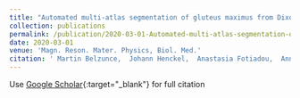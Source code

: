 ```yaml
---
title: "Automated multi-atlas segmentation of gluteus maximus from Dixon and T1-weighted magnetic resonance images"
collection: publications
permalink: /publication/2020-03-01-Automated-multi-atlas-segmentation-of-gluteus-maximus-from-Dixon-and-T1-weighted-magnetic-resonance-images
date: 2020-03-01
venue: 'Magn. Reson. Mater. Physics, Biol. Med.'
citation: ' Martin Belzunce,  Johann Henckel,  Anastasia Fotiadou,  Anna {Di Laura},  Alister Hart, &quot;Automated multi-atlas segmentation of gluteus maximus from Dixon and T1-weighted magnetic resonance images.&quot; Magn. Reson. Mater. Physics, Biol. Med., 2020.'
---
```

Use [Google Scholar](https://scholar.google.com/scholar?q=Automated+multi+atlas+segmentation+of+gluteus+maximus+from+Dixon+and+T1+weighted+magnetic+resonance+images){:target="_blank"} for full citation